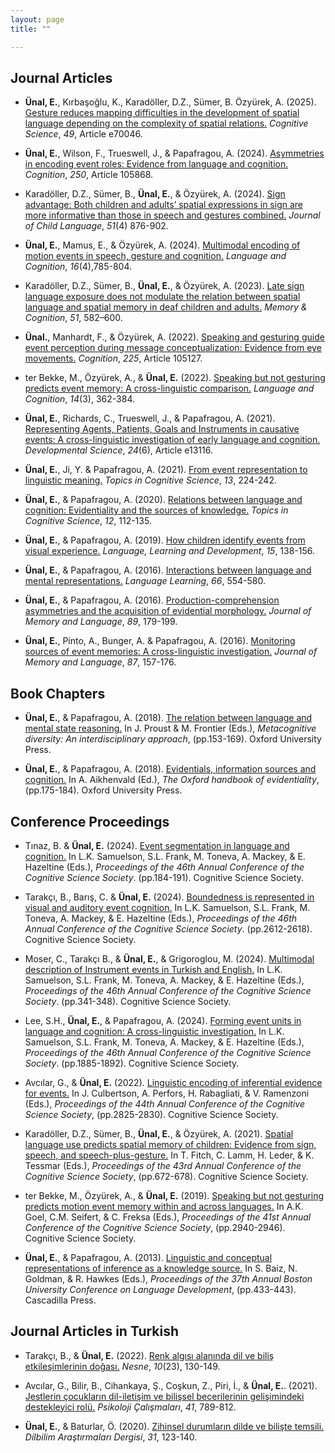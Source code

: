 ```yaml
---
layout: page
title: "" 

---
```


## Journal Articles

* **Ünal, E.**, Kırbaşoğlu, K., Karadöller, D.Z., Sümer, B. Özyürek, A. (2025). [Gesture reduces mapping difficulties in the development of spatial language depending on the complexity of spatial relations.](/papers/UKKSA_CS2025.pdf) *Cognitive Science*, *49*, Article e70046.  

* **Ünal, E.**, Wilson, F., Trueswell, J., & Papafragou, A. (2024). [Asymmetries in encoding event roles: Evidence from language and cognition.](/papers/UWTP_COG2024.pdf) *Cognition*, *250*, Article 105868.
  
* Karadöller, D.Z., Sümer, B., **Ünal, E.**, & Özyürek, A. (2024). [Sign advantage: Both children and adults’ spatial expressions in sign are more informative than those in speech and gestures combined.](/papers/KSUO_JCL2024.pdf) *Journal of Child Language*, *51*(4) 876-902.
  
* **Ünal, E.**, Mamus, E., & Özyürek, A. (2024). [Multimodal encoding of motion events in speech, gesture and cognition.](/papers/UMO_2024LC.pdf) *Language and Cognition*, *16*(4),785-804.
  
* Karadöller, D.Z., Sümer, B., **Ünal, E.**, & Özyürek, A. (2023). [Late sign language exposure does not modulate the relation between spatial language and spatial memory in deaf children and adults.](/papers/KSUO_2022_MC.pdf) *Memory & Cognition*, *51*, 582–600.

* **Ünal.**, Manhardt, F., & Özyürek, A. (2022). [Speaking and gesturing guide event perception during  message conceptualization: Evidence from eye movements.](/papers/UMO_2022_COGN.pdf) *Cognition*, *225*, Article 105127.

* ter Bekke, M., Özyürek, A., & **Ünal, E.** (2022). [Speaking but not gesturing predicts event memory: A cross-linguistic comparison.](/papers/tBOU_2022_LC.pdf) *Language and Cognition*, *14*(3), 362-384.  

* **Ünal, E.**, Richards, C., Trueswell, J., & Papafragou, A. (2021). [Representing Agents, Patients, Goals and Instruments in causative events: A cross-linguistic investigation of early language and cognition.](/papers/URTP_DevSci_2021.pdf) *Developmental Science*, *24*(6), Article e13116.  

* **Ünal, E.**, Ji, Y. & Papafragou, A. (2021). [From event representation to linguistic meaning.](/papers/UJP-Topics-2021.pdf) *Topics in Cognitive Science*, *13*, 224-242.  

* **Ünal, E.**, & Papafragou, A. (2020). [Relations between language and cognition: Evidentiality and the sources of knowledge.](/papers/UP-2020-Topics.pdf) *Topics in Cognitive Science*, *12*, 112-135.  

* **Ünal, E.**, & Papafragou, A. (2019). [How children identify events from visual experience.](/papers/UP_2019_LLD.pdf) *Language, Learning and Development*, *15*, 138-156.  

* **Ünal, E.**, & Papafragou, A. (2016). [Interactions between language and mental representations.](/papers/UP-2016-LL.pdf) *Language Learning*, *66*, 554-580.  

* **Ünal, E.**, & Papafragou, A. (2016). [Production-comprehension asymmetries and the acquisition of evidential morphology.](/papers/UP_2016JML.pdf) *Journal of Memory and Language*, *89*, 179-199.  

* **Ünal, E.**, Pinto, A., Bunger, A. & Papafragou, A. (2016). [Monitoring sources of event memories: A cross-linguistic investigation.](/papers/UPBP2016JML.pdf) *Journal of Memory and Language*, *87*, 157-176. 

## Book Chapters

* **Ünal, E.**, & Papafragou, A. (2018). [The relation between language and mental state reasoning.](/papers/UP2018-metacogdiv.pdf) In J. Proust & M. Frontier (Eds.), *Metacognitive diversity: An interdisciplinary approach*, (pp.153-169). Oxford University Press.  

* **Ünal, E.**, & Papafragou, A. (2018). [Evidentials, information sources and cognition.](/papers/UP_OHE_2018.pdf) In A. Aikhenvald (Ed.), *The Oxford handbook of evidentiality*, (pp.175-184). Oxford University Press.

## Conference Proceedings
* Tınaz, B. & **Ünal, E.** (2024). [Event segmentation in language and cognition.](/papers/TU_cogsci2024.pdf) In L.K. Samuelson, S.L. Frank, M. Toneva, A. Mackey, & E. Hazeltine (Eds.),  *Proceedings of the 46th Annual Conference of the Cognitive Science Society*. (pp.184-191). Cognitive Science Society.

* Tarakçı, B., Barış, C. & **Ünal, E.** (2024). [Boundedness is represented in visual and auditory event cognition.](/papers/TBU_cogsci2024.pdf) In L.K. Samuelson, S.L. Frank, M. Toneva, A. Mackey, & E. Hazeltine (Eds.), *Proceedings of the 46th Annual Conference of the Cognitive Science Society*. (pp.2612-2618). Cognitive Science Society.

* Moser, C., Tarakçı B., & **Ünal, E.**, & Grigoroglou, M. (2024). [Multimodal description of Instrument events in Turkish and English.](/papers/MTUG_cogsci2024.pdf) In L.K. Samuelson, S.L. Frank, M. Toneva, A. Mackey, & E. Hazeltine (Eds.), *Proceedings of the 46th Annual Conference of the Cognitive Science Society*. (pp.341-348). Cognitive Science Society.

* Lee, S.H., **Ünal, E.**, & Papafragou, A. (2024). [Forming event units in language and cognition: A cross-linguistic investigation.](/papers/LUP_cogsci2024.pdf) In L.K. Samuelson, S.L. Frank, M. Toneva, A. Mackey, & E. Hazeltine (Eds.), *Proceedings of the 46th Annual Conference of the Cognitive Science Society*. (pp.1885-1892). Cognitive Science Society.

* Avcılar, G., & **Ünal, E.** (2022). [Linguistic encoding of inferential evidence for events.](/papers/AU_CogSci_2022.pdf) In J. Culbertson, A. Perfors, H. Rabagliati, & V. Ramenzoni (Eds.), *Proceedings of the 44th Annual Conference of the Cognitive Science Society*, (pp.2825-2830). Cognitive Science Society.

* Karadöller, D.Z., Sümer, B., **Ünal, E.**, & Özyürek, A. (2021). [Spatial language use predicts spatial memory of children: Evidence from sign, speech, and speech-plus-gesture.](/papers/KSUO_CogSci2021.pdf) In T. Fitch, C. Lamm, H. Leder, & K. Tessmar (Eds.), *Proceedings of the 43rd Annual Conference of the Cognitive Science Society*, (pp.672-678). Cognitive Science Society.  

* ter Bekke, M., Özyürek, A., & **Ünal, E.** (2019). [Speaking but not gesturing predicts motion event memory within and across languages.](/papers/terbekkeCS2019.pdf) In A.K. Goel, C.M. Seifert, & C. Freksa (Eds.), *Proceedings of the 41st Annual Conference of the Cognitive Science Society*, (pp.2940-2946). Cognitive Science Society.  

* **Ünal, E.**, & Papafragou, A. (2013). [Linguistic and conceptual representations of inference as a knowledge source.](/papers/UPBUCLD203.pdf) In S. Baiz, N. Goldman, & R. Hawkes (Eds.), *Proceedings of the 37th Annual Boston University Conference on Language Development*, (pp.433-443). Cascadilla Press.  

## Journal Articles in Turkish

* Tarakçı, B., & **Ünal, E.** (2022). [Renk algısı alanında dil ve biliş etkileşimlerinin doğası.](/papers/TU_Nesne_2022.pdf) *Nesne*, *10*(23), 130-149.  

* Avcılar, G., Bilir, B., Cihankaya, Ş., Coşkun, Z., Piri, İ., & **Ünal, E.**. (2021). [Jestlerin çocukların dil-iletişim ve bilişsel becerilerinin gelişimindeki destekleyici rolü.](/papers/ABCCPU_PC_2021.pdf) *Psikoloji Çalışmaları*, *41*, 789-812.  

* **Ünal, E.**, & Baturlar, Ö. (2020). [Zihinsel durumların dilde ve bilişte temsili.](/papers/UB-2020-DAD.pdf) *Dilbilim Araştırmaları Dergisi*, *31*, 123-140.  

